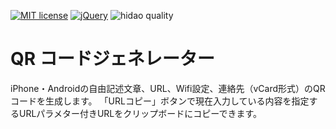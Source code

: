 [![MIT license](https://img.shields.io/badge/license-MIT-blue.svg?style=flat)](LICENSE)
[![jQuery](https://img.shields.io/badge/Framework-jQuery-blue.svg)](https://jquery.com/)
![hidao quality](https://img.shields.io/badge/hidao-quality-orange.svg)

# QR コードジェネレーター

iPhone・Androidの自由記述文章、URL、Wifi設定、連絡先（vCard形式）のQRコードを生成します。
「URLコピー」ボタンで現在入力している内容を指定するURLパラメター付きURLをクリップボードにコピーできます。
